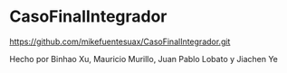 # CasoFinalIntegrador

https://github.com/mikefuentesuax/CasoFinalIntegrador.git

Hecho por Binhao Xu, Mauricio Murillo, Juan Pablo Lobato y Jiachen Ye
